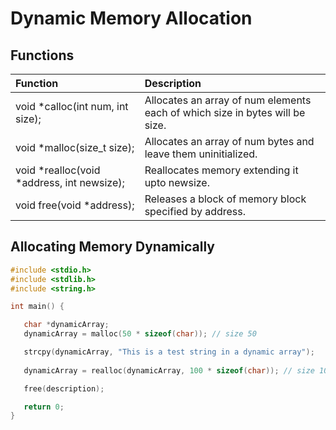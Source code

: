 # Dynamic Memory Allocation

## Functions

| Function                                     | Description                                                                  |
| :------------------------------------------- | :--------------------------------------------------------------------------- |
| void *calloc(int num, int size);             | Allocates an array of num elements each of which size in bytes will be size. |
| void *malloc(size_t size);                   | Allocates an array of num bytes and leave them uninitialized.                |
| void *realloc(void *address, int newsize);   | Reallocates memory extending it upto newsize.                                |
| void free(void *address);                    | Releases a block of memory block specified by address.                       |

## Allocating Memory Dynamically

``` c
#include <stdio.h>
#include <stdlib.h>
#include <string.h>

int main() {

   char *dynamicArray;
   dynamicArray = malloc(50 * sizeof(char)); // size 50

   strcpy(dynamicArray, "This is a test string in a dynamic array");
   
   dynamicArray = realloc(dynamicArray, 100 * sizeof(char)); // size 100

   free(description);

   return 0;
}
```